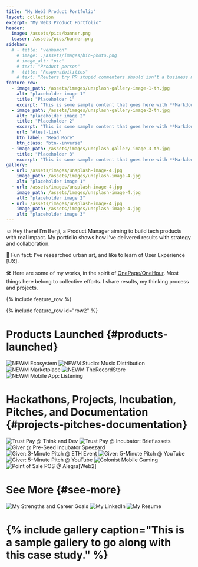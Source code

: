 ```yaml
---
title: "My Web3 Product Portfolio"
layout: collection
excerpt: "My Web3 Product Portfolio"
header:
  image: /assets/pics/banner.png
  teaser: /assets/pics/banner.png
sidebar:
  # - title: "venhamon"
    # image: ./assets/images/bio-photo.png
    # image_alt: "pic"
    # text: "Product person"
  # - title: "Responsibilities"
    # text: "Reuters try PR stupid commenters should isn't a business model"
feature_row:
  - image_path: /assets/images/unsplash-gallery-image-1-th.jpg
    alt: "placeholder image 1"
    title: "Placeholder 1"
    excerpt: "This is some sample content that goes here with **Markdown** formatting."
  - image_path: /assets/images/unsplash-gallery-image-2-th.jpg
    alt: "placeholder image 2"
    title: "Placeholder 2"
    excerpt: "This is some sample content that goes here with **Markdown** formatting."
    url: "#test-link"
    btn_label: "Read More"
    btn_class: "btn--inverse"
  - image_path: /assets/images/unsplash-gallery-image-3-th.jpg
    title: "Placeholder 3"
    excerpt: "This is some sample content that goes here with **Markdown** formatting."
gallery:
  - url: /assets/images/unsplash-image-4.jpg
    image_path: /assets/images/unsplash-image-4.jpg
    alt: "placeholder image 1"
  - url: /assets/images/unsplash-image-4.jpg
    image_path: /assets/images/unsplash-image-4.jpg
    alt: "placeholder image 2"
  - url: /assets/images/unsplash-image-4.jpg
    image_path: /assets/images/unsplash-image-4.jpg
    alt: "placeholder image 3"
---
```


☺️  Hey there! I’m Benji, a Product Manager aiming to build tech products with real impact. My portfolio shows how I’ve delivered results with strategy and collaboration.

👾 Fun fact: I've researched urban art, and like to learn of User Experience [UX].

🛠️ Here are some of my works, in the spirit of [OnePage/OneHour](https://www.onepageonehour.com/about). Most things here belong to collective efforts. I share results, my thinking process and projects.

{% include feature_row %}

{% include feature_row id="row2" %}

Products Launched {#products-launched}
=================

![NEWM Ecosystem](/assets/pics/newm.png)
![NEWM Studio: Music Distribution](/assets/pics/newm-studio.png)
![NEWM Marketplace](/assets/pics/newm-mrkt.png)
![NEWM TheRecordStore](/assets/pics/newm-trs.png)
![NEWM Mobile App: Listening](/assets/pics/newm-app.png)

Hackathons, Projects, Incubation, Pitches, and Documentation {#projects-pitches-documentation}
============================================================

![Trust Pay @ Think and Dev](/assets/pics/trust-pay.png)
![Trust Pay @ Incubator: Brief.assets](/assets/pics/trust-pay-brief.png)
![Giver @ Pre-Seed Incubator Speezard](/assets/pics/giver-mrkt.png)
![Giver: 3-Minute Pitch @ ETH Event](/assets/pics/banner.png)
![Giver: 5-Minute Pitch @ YouTube](/assets/pics/giver-deck.png)
![Giver: 5-Minute Pitch @ YouTube](/assets/pics/vibrant.png)
![Colonist Mobile Gaming](/assets/pics/colonist.png)
![Point of Sale POS @ Alegra\[Web2\]](/assets/pics/alegra.png)

See More {#see-more}
========

![My Strengths and Career Goals](/assets/pics/strengths.png)
![My LinkedIn](/assets/pics/linkedin.png)
![My Resume](/assets/pics/resume.png)

# {% include gallery caption="This is a sample gallery to go along with this case study." %}



